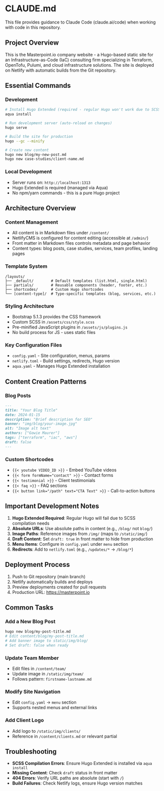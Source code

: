 # CLAUDE.md

This file provides guidance to Claude Code (claude.ai/code) when working with code in this repository.

## Project Overview

This is the Masterpoint.io company website - a Hugo-based static site for an Infrastructure-as-Code (IaC) consulting firm specializing in Terraform, OpenTofu, Pulumi, and cloud infrastructure solutions. The site is deployed on Netlify with automatic builds from the Git repository.

## Essential Commands

### Development
```bash
# Install Hugo Extended (required - regular Hugo won't work due to SCSS)
aqua install

# Run development server (auto-reload on changes)
hugo serve

# Build the site for production
hugo --gc --minify

# Create new content
hugo new blog/my-new-post.md
hugo new case-studies/client-name.md
```

### Local Development
- Server runs on: `http://localhost:1313`
- Hugo Extended is required (managed via Aqua)
- No npm/yarn commands - this is a pure Hugo project

## Architecture Overview

### Content Management
- All content is in Markdown files under `/content/`
- NetlifyCMS is configured for content editing (accessible at `/admin/`)
- Front matter in Markdown files controls metadata and page behavior
- Content types: blog posts, case studies, services, team profiles, landing pages

### Template System
```
/layouts/
├── _default/        # Default templates (list.html, single.html)
├── partials/        # Reusable components (header, footer, etc.)
├── shortcodes/      # Custom Hugo shortcodes
└── [content-type]/  # Type-specific templates (blog, services, etc.)
```

### Styling Architecture
- Bootstrap 5.1.3 provides the CSS framework
- Custom SCSS in `/assets/css/style.scss`
- Pre-minified JavaScript plugins in `/assets/js/plugins.js`
- No build process for JS - uses static files

### Key Configuration Files
- `config.yaml` - Site configuration, menus, params
- `netlify.toml` - Build settings, redirects, Hugo version
- `aqua.yaml` - Manages Hugo Extended installation

## Content Creation Patterns

### Blog Posts
```markdown
---
title: "Your Blog Title"
date: 2024-01-15
description: "Brief description for SEO"
banner: "img/blog/your-image.jpg"
alt: "Image alt text"
authors: ["Gowie Maurer"]
tags: ["terraform", "iac", "aws"]
draft: false
---
```

### Custom Shortcodes
- `{{< youtube VIDEO_ID >}}` - Embed YouTube videos
- `{{< form formName="contact" >}}` - Contact forms
- `{{< testimonial >}}` - Client testimonials
- `{{< faq >}}` - FAQ sections
- `{{< button link="/path" text="CTA Text" >}}` - Call-to-action buttons

## Important Development Notes

1. **Hugo Extended Required**: Regular Hugo will fail due to SCSS compilation needs
2. **Absolute URLs**: Use absolute paths in content (e.g., `/blog/` not `blog/`)
3. **Image Paths**: Reference images from `/img/` (maps to `/static/img/`)
4. **Draft Content**: Set `draft: true` in front matter to hide from production
5. **Menu Items**: Configure in `config.yaml` under `menu` section
6. **Redirects**: Add to `netlify.toml` (e.g., `/updates/*` → `/blog/*`)

## Deployment Process

1. Push to Git repository (main branch)
2. Netlify automatically builds and deploys
3. Preview deployments created for pull requests
4. Production URL: https://masterpoint.io

## Common Tasks

### Add a New Blog Post
```bash
hugo new blog/my-post-title.md
# Edit content/blog/my-post-title.md
# Add banner image to static/img/blog/
# Set draft: false when ready
```

### Update Team Member
- Edit files in `/content/team/`
- Update image in `/static/img/team/`
- Follows pattern: `firstname-lastname.md`

### Modify Site Navigation
- Edit `config.yaml` → `menu` section
- Supports nested menus and external links

### Add Client Logo
- Add logo to `/static/img/clients/`
- Reference in `/content/clients.md` or relevant partial

## Troubleshooting

- **SCSS Compilation Errors**: Ensure Hugo Extended is installed via `aqua install`
- **Missing Content**: Check `draft` status in front matter
- **404 Errors**: Verify URL paths are absolute (start with `/`)
- **Build Failures**: Check Netlify logs, ensure Hugo version matches